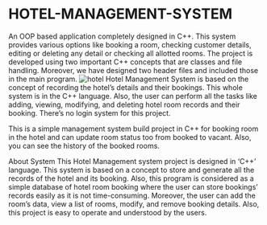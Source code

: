 # HOTEL-MANAGEMENT-SYSTEM
An OOP based application completely designed in C++. This system provides various options like booking a room,
checking customer details, editing or deleting any detail or checking all allotted rooms. The project is developed using
two important C++ concepts that are classes and file handling. Moreover, we have designed two header files and
included those in the main program.
![hotel](https://github.com/ArijeetBanerjee/HOTEL-MANAGEMENT-SYSTEM/assets/76873956/02951c3c-3918-4e96-93e4-b3f1774284c4)
Hotel Management System is based on the concept of recording the hotel’s details and their bookings. This whole system is in the C++ language. Also, the user can perform all the tasks like adding, viewing, modifying, and deleting hotel room records and their booking. There’s no login system for this project.

This is a simple management system build project in C++ for booking room in the hotel and can update room status too from booked to vacant. Also, you can see the history of the booked rooms.

About System
This Hotel Management system project is designed in ‘C++’ language. This system is based on a concept to store and generate all the records of the hotel and its booking. Also, this program is considered as a simple database of hotel room booking where the user can store bookings’ records easily as it is not time-consuming. Moreover, the user can add the room’s data, view a list of rooms, modify, and remove booking details. Also, this project is easy to operate and understood by the users.

